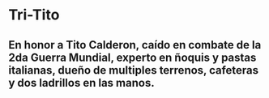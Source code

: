 # Tri-Tito
## En honor a Tito Calderon, caído en combate de la 2da Guerra Mundial, experto en ñoquis y pastas italianas, dueño de multiples terrenos, cafeteras y dos ladrillos en las manos.
